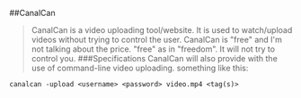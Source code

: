 ##CanalCan
>CanalCan is a video uploading tool/website.
It is used to watch/upload videos without trying to control the user.
CanalCan is "free" and I'm not talking about the price.
"free" as in "freedom".
It will not try to control you.
###Specifications
>CanalCan will also provide with the use of command-line video uploading.
something like this:

	canalcan -upload <username> <password> video.mp4 <tag(s)>